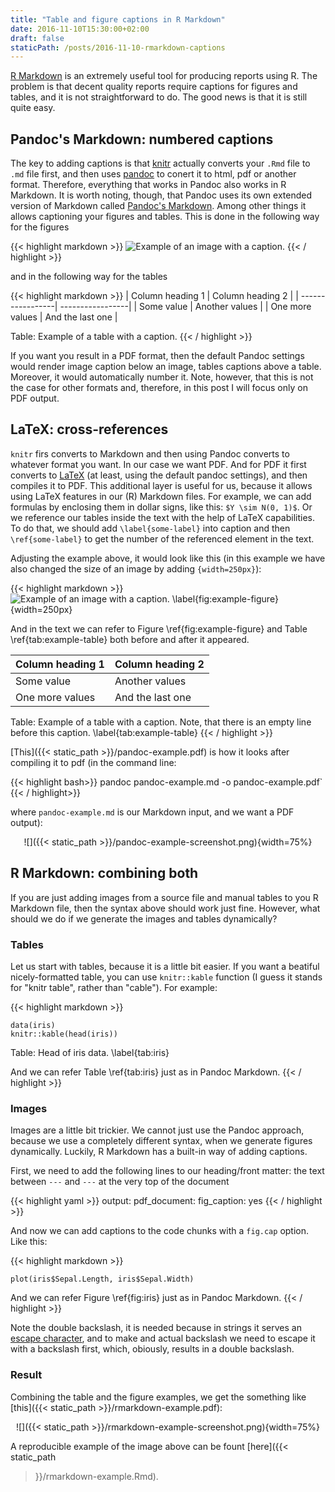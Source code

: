 ```yaml
---
title: "Table and figure captions in R Markdown"
date: 2016-11-10T15:30:00+02:00
draft: false
staticPath: /posts/2016-11-10-rmarkdown-captions
---
```


[R Markdown](http://rmarkdown.rstudio.com/) is an extremely useful tool for
producing reports using R. The problem is that decent quality reports require
captions for figures and tables, and it is not straightforward to do. The good
news is that it is still quite easy.

## Pandoc's Markdown: numbered captions

The key to adding captions is that
[knitr](https://cran.r-project.org/web/packages/knitr/index.html) actually
converts your `.Rmd` file to `.md` file first, and then uses
[pandoc](http://pandoc.org/) to conert it to html, pdf or another format.
Therefore, everything that works in Pandoc also works in R Markdown. It is worth
noting, though, that Pandoc uses its own extended version of Markdown called
[Pandoc's Markdown](http://pandoc.org/MANUAL.html#pandocs-markdown). Among other
things it allows captioning your figures and tables. This is done in the
following way for the figures

{{< highlight markdown >}}
![Example of an image with a caption.](https://www.r-project.org/logo/Rlogo.png)
{{< / highlight >}}

and in the following way for the tables

{{< highlight markdown >}}
| Column heading 1 | Column heading 2 |
| -----------------| -----------------|
| Some value       | Another values   |
| One more values  | And the last one |

Table: Example of a table with a caption.
{{< / highlight >}}

If you want you result in a PDF format, then the default Pandoc settings would
render image caption below an image, tables captions above a table. Moreover, it
would automatically number it. Note, however, that this is not the case for
other formats and, therefore, in this post I will focus only on PDF output.

## LaTeX: cross-references

`knitr` firs converts to Markdown and then using Pandoc converts to whatever
format you want. In our case we want PDF. And for PDF it first converts to
[LaTeX](https://www.latex-project.org/) (at least, using the default pandoc
settings), and then compiles it to PDF. This additional layer is useful for us,
because it allows using LaTeX features in our (R) Markdown files. For example,
we can add formulas by enclosing them in dollar signs, like this:
`$Y \sim N(0, 1)$`. Or we reference our tables inside the text with the help of
LaTeX capabilities. To do that, we should add `\label{some-label}` into caption
and then `\ref{some-label}` to get the number of the referenced element in the
text.

Adjusting the example above, it would look like this (in this example we have
also changed the size of an image by adding `{width=250px}`):

{{< highlight markdown >}}
![Example of an image with a caption. \label{fig:example-figure}](
  https://www.r-project.org/logo/Rlogo.png){width=250px}

And in the text we can refer to Figure \ref{fig:example-figure} and Table
\ref{tab:example-table} both before and after it appeared.

| Column heading 1 | Column heading 2 |
| -----------------| -----------------|
| Some value       | Another values   |
| One more values  | And the last one |

Table: Example of a table with a caption. Note, that there is an empty line
before this caption. \label{tab:example-table}
{{< / highlight >}}

[This]({{< static_path >}}/pandoc-example.pdf) is how it looks after compiling
it to pdf (in the command line:

{{< highlight bash>}}
pandoc pandoc-example.md -o pandoc-example.pdf`
{{< / highlight>}}

where `pandoc-example.md` is our Markdown input, and we want a PDF output):

<p align="center">
![]({{< static_path >}}/pandoc-example-screenshot.png){width=75%}
</p align="center">


## R Markdown: combining both

If you are just adding images from a source file and manual tables to you R
Markdown file, then the syntax above should work just fine. However, what should
we do if we generate the images and tables dynamically?

### Tables

Let us start with tables, because it is a little bit easier. If you want a
beatiful nicely-formatted table, you can use `knitr::kable` function (I guess it
stands for "knitr table", rather than "cable"). For example:


{{< highlight markdown >}}
```{r}
data(iris)
knitr::kable(head(iris))
```

Table: Head of iris data. \label{tab:iris}

And we can refer Table \ref{tab:iris} just as in Pandoc Markdown.
{{< / highlight >}}


### Images

Images are a little bit trickier. We cannot just use the Pandoc approach,
because we use a completely different syntax, when we generate figures
dynamically. Luckily, R Markdown has a built-in way of adding captions.

First, we need to add the following lines to our heading/front matter: the text
between `---` and `---` at the very top of the document

{{< highlight yaml >}}
output: 
  pdf_document:
    fig_caption: yes
{{< / highlight >}}

And now we can add captions to the code chunks with a `fig.cap` option. Like
this:

{{< highlight markdown >}}
```{r, fig.cap="Scatterplot of width and length. \\label{fig:iris}"}
plot(iris$Sepal.Length, iris$Sepal.Width)
```

And we can refer Figure \ref{fig:iris} just as in Pandoc Markdown.
{{< / highlight >}}

Note the double backslash, it is needed because in strings it serves an
[escape character](https://en.wikipedia.org/wiki/Escape_character), and to make
and actual backslash we need to escape it with a backslash first, which,
obiously, results in a double backslash.

### Result

Combining the table and the figure examples, we get the something like
[this]({{< static_path >}}/rmarkdown-example.pdf):

<p align="center">
![]({{< static_path >}}/rmarkdown-example-screenshot.png){width=75%}
</p align="center">

A reproducible example of the image above can be fount [here]({{< static_path
>}}/rmarkdown-example.Rmd).
